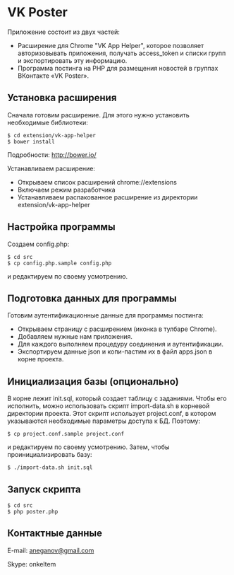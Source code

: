 # VK Poster

Приложение состоит из двух частей:

* Расширение для Chrome "VK App Helper", которое позволяет авторизовывать приложения, получать access_token и списки групп и экспортировать эту информацию.
* Программа постинга на PHP для размещения новостей в группах ВКонтакте «VK Poster».


## Установка расширения

Сначала готовим расширение. Для этого нужно установить необходимые библиотеки:

    $ cd extension/vk-app-helper
    $ bower install

Подробности: http://bower.io/

Устанавливаем расширение:

- Открываем список расширений chrome://extensions
- Включаем режим разработчика
- Устанавливаем распакованное расширение из директории extension/vk-app-helper


## Настройка программы

Создаем config.php:

    $ cd src
    $ cp config.php.sample config.php

и редактируем по своему усмотрению.


## Подготовка данных для программы

Готовим аутентификационные данные для программы постинга:

- Открываем страницу с расширением (иконка в тулбаре Chrome).
- Добавляем нужные нам приложения.
- Для каждого выполняем процедуру соединения и аутентификации.
- Экспортируем данные json и копи-пастим их в файл apps.json в корне проекта.


## Инициализация базы (опционально)

В корне лежит init.sql, который создает таблицу с заданиями. Чтобы его исполнить, можно использовать скрипт import-data.sh в корневой директории проекта. Этот скрипт использует project.conf, в котором указываются необходимые параметры доступа к БД. Поэтому:

    $ cp project.conf.sample project.conf

и редактируем по своему усмотрению. Затем, чтобы проинициализировать базу:

    $ ./import-data.sh init.sql


## Запуск скрипта

    $ cd src
    $ php poster.php


## Контактные данные

E-mail: aneganov@gmail.com

Skype: onkeltem
